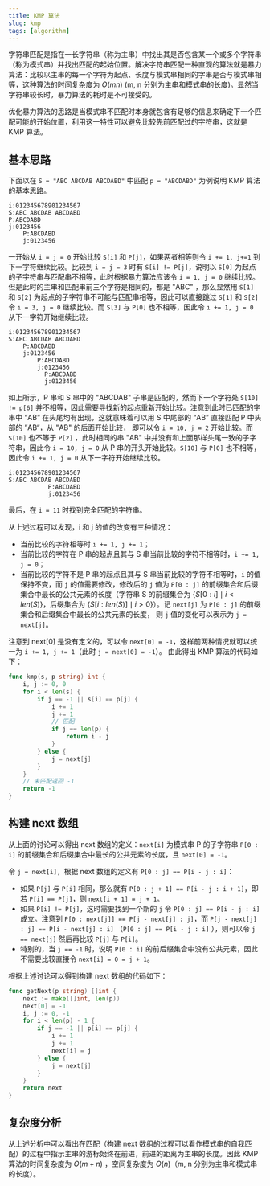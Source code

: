 ```yaml
---
title: KMP 算法
slug: kmp
tags: [algorithm]
---
```


字符串匹配是指在一长字符串（称为主串）中找出其是否包含某一个或多个字符串（称为模式串）并找出匹配的起始位置。解决字符串匹配一种直观的算法就是暴力算法：比较以主串的每一个字符为起点、长度与模式串相同的字串是否与模式串相等，这种算法的时间复杂度为 $O(mn)$ (m, n 分别为主串和模式串的长度)。显然当字符串较长时，暴力算法的耗时是不可接受的。

<!-- excerpt -->

优化暴力算法的思路是当模式串不匹配时本身就包含有足够的信息来确定下一个匹配可能的开始位置，利用这一特性可以避免比较先前匹配过的字符串，这就是 KMP 算法。

## 基本思路

下面以在 `S = "ABC ABCDAB ABCDABD"` 中匹配 `p = "ABCDABD"` 为例说明 KMP 算法的基本思路。

```
i:012345678901234567
S:ABC ABCDAB ABCDABD
P:ABCDABD
j:0123456
    P:ABCDABD
    j:0123456
```

一开始从 `i = j = 0` 开始比较 `S[i]` 和 `P[j]`，如果两者相等则令 `i += 1, j+=1` 到下一字符继续比较。比较到 `i = j = 3` 时有 `S[i] != P[j]`，说明以 `S[0]` 为起点的子字符串与匹配串不相等，此时根据暴力算法应该令 `i = 1, j = 0` 继续比较。但是此时的主串和匹配串前三个字符是相同的，都是 "ABC" ，那么显然用 `S[1]` 和 `S[2]` 为起点的子字符串不可能与匹配串相等，因此可以直接跳过 `S[1]` 和 `S[2]` 令 `i = 3, j = 0` 继续比较。而 `S[3]` 与 `P[0]` 也不相等，因此令 `i += 1, j = 0` 从下一字符开始继续比较。

```
i:012345678901234567
S:ABC ABCDAB ABCDABD
    P:ABCDABD
    j:0123456
        P:ABCDABD
        j:0123456
          P:ABCDABD
          j:0123456
```

如上所示，P 串和 S 串中的 "ABCDAB" 子串是匹配的，然而下一个字符处 `S[10] != p[6]` 并不相等，因此需要寻找新的起点重新开始比较。注意到此时已匹配的字串中 “AB” 在头尾均有出现，这就意味着可以用 S 中尾部的 “AB” 直接匹配 P 中头部的 ”AB“，从 "AB" 的后面开始比较， 即可以令 `i = 10, j = 2` 开始比较。而 `S[10]` 也不等于 `P[2]` ，此时相同的串 "AB" 中并没有和上面那样头尾一致的子字符串，因此令 `i = 10, j = 0` 从 P 串的开头开始比较。`S[10]` 与 `P[0]` 也不相等，因此令 `i += 1, j = 0` 从下一字符开始继续比较。

```
i:012345678901234567
S:ABC ABCDAB ABCDABD
           P:ABCDABD
           j:0123456
```

最后，在 `i = 11` 时找到完全匹配的字符串。

从上述过程可以发现，i 和 j 的值的改变有三种情况：

-   当前比较的字符相等时 `i += 1, j += 1`；
-   当前比较的字符在 P 串的起点且其与 S 串当前比较的字符不相等时，`i += 1, j = 0`；
-   当前比较的字符不是 P 串的起点且其与 S 串当前比较的字符不相等时，`i` 的值保持不变，而 `j` 的值需要修改，修改后的 `j` 值为 `P[0 : j]` 的前缀集合和后缀集合中最长的公共元素的长度（字符串 S 的前缀集合为 $\{S[0:i]\mid i < len(S)\}$，后缀集合为 $\{S[i:len(S)] \mid i > 0\}$）。记 `next[j]` 为 `P[0 : j]` 的前缀集合和后缀集合中最长的公共元素的长度， 则 `j` 值的变化可以表示为 `j = next[j]`。

注意到 next[0] 是没有定义的，可以令 `next[0] = -1`，这样前两种情况就可以统一为 `i += 1, j += 1`（此时 `j = next[0] = -1`）。 由此得出 KMP 算法的代码如下：

```go
func kmp(s, p string) int {
	i, j := 0, 0
	for i < len(s) {
		if j == -1 || s[i] == p[j] {
			i += 1
			j += 1
			// 匹配
			if j == len(p) {
				return i - j
			}
		} else {
			j = next[j]
		}
	}
	// 未匹配返回 -1
	return -1
}
```

## 构建 next 数组

从上面的讨论可以得出 next 数组的定义：`next[i]` 为模式串 P 的子字符串 `P[0 : i]` 的前缀集合和后缀集合中最长的公共元素的长度，且 `next[0] = -1`。

令 `j = next[i]`，根据 next 数组的定义有 `P[0 : j] == P[i - j : i]`：

-   如果 `P[j]` 与 `P[i]` 相同，那么就有 `P[0 : j + 1] == P[i - j : i + 1]`，即若 `P[i] == P[j]`，则 `next[i + 1] = j + 1`。
-   如果 `P[i] != P[j]`，这时需要找到一个新的 `j` 令 `P[0 : j] == P[i - j : i]` 成立。注意到 `P[0 : next[j]] == P[j - next[j] : j]`，而 `P[j - next[j] : j] == P[i - next[j] : i]` （`P[0 : j] == P[i - j : i]` ），则可以令 `j == next[j]` 然后再比较 `P[j]` 与 `P[i]`。
-   特别的，当 `j == -1` 时，说明 `P[0 : i]` 的前后缀集合中没有公共元素，因此不需要比较直接令 `next[i] = 0 = j + 1`。

根据上述讨论可以得到构建 next 数组的代码如下：

```go
func getNext(p string) []int {
	next := make([]int, len(p))
	next[0] = -1
	i, j := 0, -1
	for i < len(p) - 1 {
		if j == -1 || p[i] == p[j] {
			i += 1
			j += 1
			next[i] = j
		} else {
			j = next[j]
		}
	}
	return next
}
```

## 复杂度分析

从上述分析中可以看出在匹配（构建 next 数组的过程可以看作模式串的自我匹配）的过程中指示主串的游标始终在前进，前进的距离为主串的长度。因此 KMP 算法的时间复杂度为 $O(m + n)$ ，空间复杂度为 $O(n)$（m, n 分别为主串和模式串的长度）。
